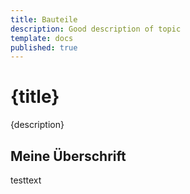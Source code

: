 ```yaml
---
title: Bauteile
description: Good description of topic
template: docs
published: true
---
```


# {title} 

{description}
## Meine Überschrift
testtext

